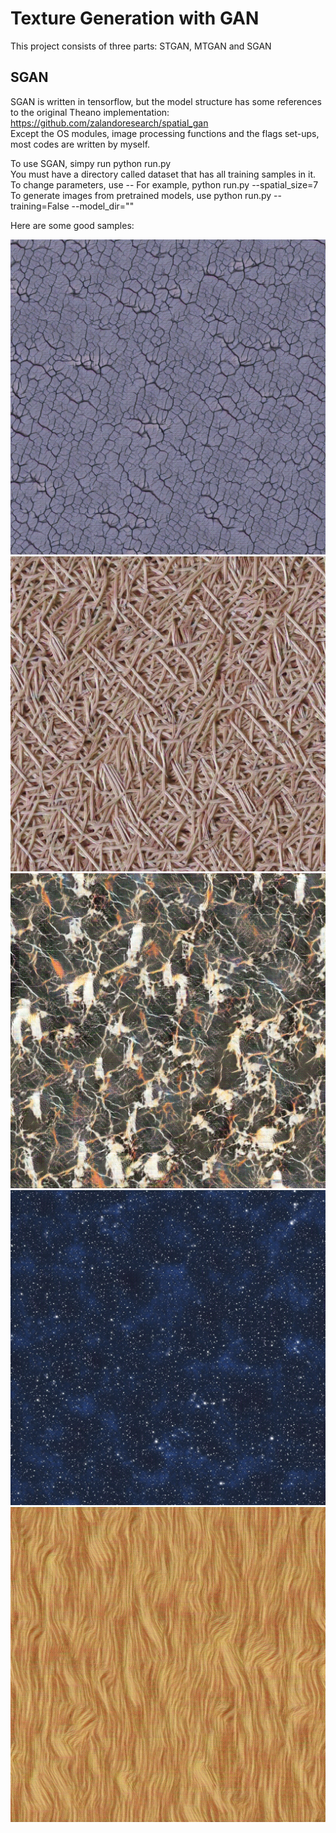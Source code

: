 # Texture Generation with GAN
This project consists of three parts: STGAN, MTGAN and SGAN

## SGAN
SGAN is written in tensorflow, but the model structure has some references to the original Theano implementation: 
https://github.com/zalandoresearch/spatial_gan <br>
Except the OS modules, image processing functions and the flags set-ups, most codes are written by myself.

To use SGAN, simpy run python run.py <br>
You must have a directory called dataset that has all training samples in it. <br>
To change parameters, use --   For example, python run.py --spatial_size=7<br>
To generate images from pretrained models, use python run.py --training=False --model_dir="<The directory where your models are in>"
  
Here are some good samples:

![1](SGAN/samples/cracked.jpg)
![2](SGAN/samples/fibrous.jpg)
![3](SGAN/samples/marble3.jpg)
![4](SGAN/samples/stars.jpg)
![5](SGAN/samples/wood.jpg)
